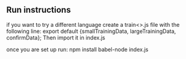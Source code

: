 ## Run instructions ##

if you want to try a different language create a train<<Language>>.js file with the following line: 
export default {smallTrainingData, largeTrainingData, confirmData};
Then import it in index.js

once you are set up run:
npm install 
babel-node index.js